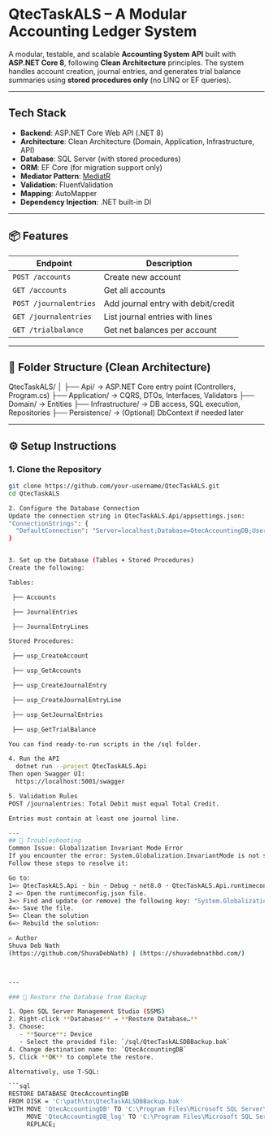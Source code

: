 # QtecTaskALS – A Modular Accounting Ledger System

A modular, testable, and scalable **Accounting System API** built with **ASP.NET Core 8**, following **Clean Architecture** principles. The system handles account creation, journal entries, and generates trial balance summaries using **stored procedures only** (no LINQ or EF queries).

---

## Tech Stack

- **Backend**: ASP.NET Core Web API (.NET 8)
- **Architecture**: Clean Architecture (Domain, Application, Infrastructure, API)
- **Database**: SQL Server (with stored procedures)
- **ORM**: EF Core (for migration support only)
- **Mediator Pattern**: [MediatR](https://github.com/jbogard/MediatR)
- **Validation**: FluentValidation
- **Mapping**: AutoMapper
- **Dependency Injection**: .NET built-in DI

---

## 📦 Features

| Endpoint               | Description                          |
|------------------------|--------------------------------------|
| `POST /accounts`       | Create new account                   |
| `GET /accounts`        | Get all accounts                     |
| `POST /journalentries` | Add journal entry with debit/credit |
| `GET /journalentries`  | List journal entries with lines      |
| `GET /trialbalance`    | Get net balances per account         |

---

## 📁 Folder Structure (Clean Architecture)
QtecTaskALS/
│
├── Api/ → ASP.NET Core entry point (Controllers, Program.cs)
├── Application/ → CQRS, DTOs, Interfaces, Validators
├── Domain/ → Entities
├── Infrastructure/ → DB access, SQL execution, Repositories
├── Persistence/ → (Optional) DbContext if needed later

---

## ⚙️ Setup Instructions

### 1. Clone the Repository

```bash
git clone https://github.com/your-username/QtecTaskALS.git
cd QtecTaskALS

2. Configure the Database Connection
Update the connection string in QtecTaskALS.Api/appsettings.json:
"ConnectionStrings": {
  "DefaultConnection": "Server=localhost;Database=QtecAccountingDB;User Id=your_user;Password=your_password;"
}


3. Set up the Database (Tables + Stored Procedures)
Create the following:

Tables:

 ├── Accounts

 ├── JournalEntries

 ├── JournalEntryLines

Stored Procedures:

 ├── usp_CreateAccount

 ├── usp_GetAccounts

 ├── usp_CreateJournalEntry

 ├── usp_CreateJournalEntryLine

 ├── usp_GetJournalEntries

 ├── usp_GetTrialBalance

You can find ready-to-run scripts in the /sql folder.

4. Run the API
  dotnet run --project QtecTaskALS.Api
Then open Swagger UI:
  https://localhost:5001/swagger

5. Validation Rules
POST /journalentries: Total Debit must equal Total Credit.

Entries must contain at least one journal line.

---
## 🧰 Troubleshooting
Common Issue: Globalization Invariant Mode Error
If you encounter the error: System.Globalization.InvariantMode is not supported.
Follow these steps to resolve it:

Go to:
1=> QtecTaskALS.Api ➝ bin ➝ Debug ➝ net8.0 ➝ QtecTaskALS.Api.runtimeconfig.json
2 => Open the runtimeconfig.json file.
3=> Find and update (or remove) the following key: "System.Globalization.Invariant": false
4=> Save the file.
5=> Clean the solution
6=> Rebuild the solution:

✍️ Author
Shuva Deb Nath
(https://github.com/ShuvaDebNath) | (https://shuvadebnathbd.com/)



---

### 🔄 Restore the Database from Backup

1. Open SQL Server Management Studio (SSMS)
2. Right-click **Databases** → **Restore Database…**
3. Choose:
   - **Source**: Device
   - Select the provided file: `/sql/QtecTaskALSDBBackup.bak`
4. Change destination name to: `QtecAccountingDB`
5. Click **OK** to complete the restore.

Alternatively, use T-SQL:

```sql
RESTORE DATABASE QtecAccountingDB
FROM DISK = 'C:\path\to\QtecTaskALSDBBackup.bak'
WITH MOVE 'QtecAccountingDB' TO 'C:\Program Files\Microsoft SQL Server\MSSQL15.MSSQLSERVER\MSSQL\DATA\QtecTaskALSDBBackup.mdf',
     MOVE 'QtecAccountingDB_log' TO 'C:\Program Files\Microsoft SQL Server\MSSQL15.MSSQLSERVER\MSSQL\DATA\QtecTaskALSDBBackup.ldf',
     REPLACE;

